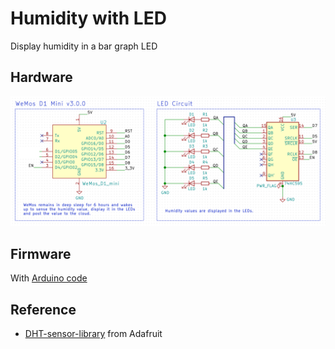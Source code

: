 # Humidity with LED

Display humidity in a bar graph LED

## Hardware

![With shift register](../shift-register/schematic.png)

## Firmware

With [Arduino code](display-humidity-with-led.ino)

## Reference

- [DHT-sensor-library](https://github.com/adafruit/DHT-sensor-library/blob/master/examples/DHTtester/DHTtester.ino) from Adafruit
